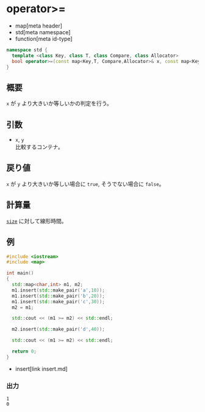 # operator>=
* map[meta header]
* std[meta namespace]
* function[meta id-type]

```cpp
namespace std {
  template <class Key, class T, class Compare, class Allocator>
  bool operator>=(const map<Key,T, Compare,Allocator>& x, const map<Key,T, Compare,Allocator>& y);
}
```

## 概要
`x` が `y` より大きいか等しいかの判定を行う。


## 引数
- `x`, `y`<br/>
比較するコンテナ。


## 戻り値
`x` が `y` より大きいか等しい場合に `true`, そうでない場合に `false`。


## 計算量
[`size`](/reference/map/map/size.md) に対して線形時間。


## 例
```cpp example
#include <iostream>
#include <map>

int main()
{
  std::map<char,int> m1, m2;
  m1.insert(std::make_pair('a',10));
  m1.insert(std::make_pair('b',20));
  m1.insert(std::make_pair('c',30));
  m2 = m1;

  std::cout << (m1 >= m2) << std::endl;

  m2.insert(std::make_pair('d',40));

  std::cout << (m1 >= m2) << std::endl;

  return 0;
}
```
* insert[link insert.md]

### 出力
```
1
0
```

